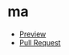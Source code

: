 # ma

- [Preview](https://aleksey-10.github.io/ma/)
- [Pull Request](https://github.com/aleksey-10/ma/pull/1/files)
